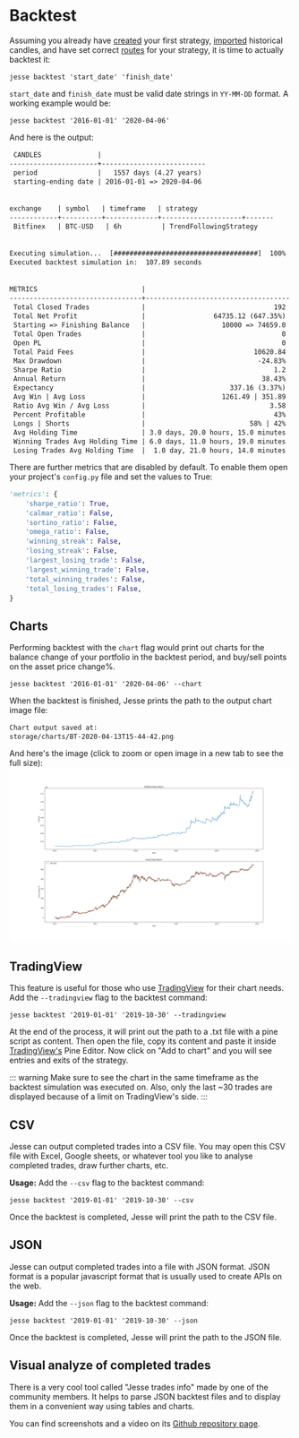# Backtest

Assuming you already have [created](./strategies/generating-new-strategy.md) your first strategy, [imported](./import-candles.md) historical candles, and have set correct [routes](./routes.md) for your strategy, it is time to actually backtest it:

```
jesse backtest 'start_date' 'finish_date'
```

`start_date` and `finish_date` must be valid date strings in `YY-MM-DD` format. A working example would be:

```
jesse backtest '2016-01-01' '2020-04-06'
```

And here is the output:

```
 CANDLES              |
----------------------+--------------------------
 period               |   1557 days (4.27 years)
 starting-ending date | 2016-01-01 => 2020-04-06


exchange    | symbol   | timeframe   | strategy
------------+----------+-------------+--------------------+-------
 Bitfinex   | BTC-USD   | 6h          | TrendFollowingStrategy


Executing simulation...  [####################################]  100%
Executed backtest simulation in:  107.89 seconds


METRICS                          |
---------------------------------+------------------------------------
 Total Closed Trades             |                                192
 Total Net Profit                |                 64735.12 (647.35%)
 Starting => Finishing Balance   |                   10000 => 74659.0
 Total Open Trades               |                                  0
 Open PL                         |                                  0
 Total Paid Fees                 |                           10620.84
 Max Drawdown                    |                            -24.83%
 Sharpe Ratio                    |                                1.2
 Annual Return                   |                             38.43%
 Expectancy                      |                     337.16 (3.37%)
 Avg Win | Avg Loss              |                   1261.49 | 351.89
 Ratio Avg Win / Avg Loss        |                               3.58
 Percent Profitable              |                                43%
 Longs | Shorts                  |                          58% | 42%
 Avg Holding Time                | 3.0 days, 20.0 hours, 15.0 minutes
 Winning Trades Avg Holding Time | 6.0 days, 11.0 hours, 19.0 minutes
 Losing Trades Avg Holding Time  |  1.0 day, 21.0 hours, 14.0 minutes
```

There are further metrics that are disabled by default. To enable them open your project's `config.py` file and set the values to True:
```py
'metrics': {
    'sharpe_ratio': True,
    'calmar_ratio': False,
    'sortino_ratio': False,
    'omega_ratio': False,
    'winning_streak': False,
    'losing_streak': False,
    'largest_losing_trade': False,
    'largest_winning_trade': False,
    'total_winning_trades': False,
    'total_losing_trades': False,
}
```

## Charts

Performing backtest with the `chart` flag would print out charts for the balance change of your portfolio in the backtest period, and buy/sell points on the asset price change%.

```
jesse backtest '2016-01-01' '2020-04-06' --chart 
```

When the backtest is finished, Jesse prints the path to the output chart image file:

```
Chart output saved at:
storage/charts/BT-2020-04-13T15-44-42.png
```

And here's the image (click to zoom or open image in a new tab to see the full size):
![chart](https://raw.githubusercontent.com/jesse-ai/jesse/master/assets/chart-example.png)

## TradingView

This feature is useful for those who use [TradingView](https://www.tradingview.com) for their chart needs.
Add the `--tradingview` flag to the backtest command:

```
jesse backtest '2019-01-01' '2019-10-30' --tradingview
```

At the end of the process, it will print out the path to a .txt file with a pine script as content. Then open the file, copy its content and paste it inside [TradingView's](https://www.tradingview.com) Pine Editor. Now click on "Add to chart" and you will see entries and exits of the strategy.

::: warning
Make sure to see the chart in the same timeframe as the backtest simulation was executed on. Also, only the last ~30 trades are displayed because of a limit on TradingView's side.
:::

## CSV

Jesse can output completed trades into a CSV file. You may open this CSV file with Excel, Google sheets, or whatever tool you like to analyse completed trades, draw further charts, etc.

**Usage:** Add the `--csv` flag to the backtest command:
```
jesse backtest '2019-01-01' '2019-10-30' --csv
```

Once the backtest is completed, Jesse will print the path to the CSV file.

## JSON

Jesse can output completed trades into a file with JSON format. JSON format is a popular javascript format that is usually used to create APIs on the web. 

**Usage:** Add the `--json` flag to the backtest command:
```
jesse backtest '2019-01-01' '2019-10-30' --json
```

Once the backtest is completed, Jesse will print the path to the JSON file.


## Visual analyze of completed trades

There is a very cool tool called "Jesse trades info" made by one of the community members. It helps to parse JSON backtest files and to display them in a convenient way using tables and charts.

You can find screenshots and a video on its [Github repository page](https://github.com/nicolay-zlobin/jesse-trades-info). 